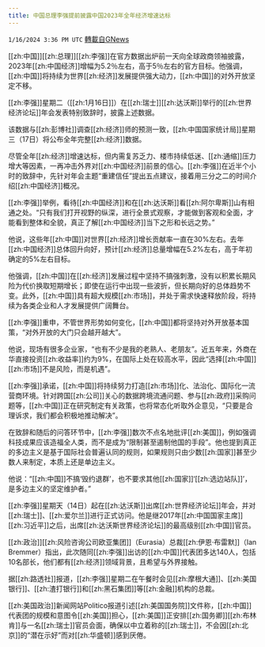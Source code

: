 ```yaml
---
title: 中国总理李强提前披露中国2023年全年经济增速达标
---
```

`1/16/2024 3:36 PM UTC` [轉載自GNews](https://gnews.org/articles/2225375)

[[zh:中国]][[zh:总理]][[zh:李强]]在官方数据出炉前一天向全球政商领袖披露，2023年[[zh:中国经济]]增幅为5.2％左右，高于5％左右的官方目标。他强调，[[zh:中国]]将持续为世界[[zh:经济]]发展提供强大动力，[[zh:中国]]的对外开放坚定不移。

[[zh:李强]]星期二（[[zh:1月16日]]）在[[zh:瑞士]][[zh:达沃斯]]举行的[[zh:世界经济论坛]]年会发表特别致辞时，披露上述数据。

该数据与[[zh:彭博社]]调查[[zh:经济]]师的预测一致，[[zh:中国国家统计局]]星期三（17日）将公布全年完整[[zh:经济]]数据。

尽管全年[[zh:经济]]增速达标，但内需复苏乏力、楼市持续低迷、[[zh:通缩]]压力增大等因素，一再冲击外界对[[zh:中国经济]]前景的信心。[[zh:李强]]在近半个小时的致辞中，先针对年会主题“重建信任”提出五点建议，接着用三分之二的时间介绍[[zh:中国经济]]概况。

[[zh:李强]]举例，看待[[zh:中国经济]]和在[[zh:达沃斯]]看[[zh:阿尔卑斯]]山有相通之处。“只有我们打开视野的纵深，进行全景式观察，才能做到客观和全面，才能看到整体和全貌，真正了解[[zh:中国经济]]当下之形和长远之势。”

他说，这些年[[zh:中国]]对世界[[zh:经济]]增长贡献率一直在30%左右。去年[[zh:中国经济]]总体回升向好，预计[[zh:经济]]总量增幅在5.2%左右，高于年初确定的5%左右目标。

他强调，[[zh:中国]]在[[zh:经济]]发展过程中坚持不搞强刺激，没有以积累长期风险为代价换取短期增长；即使在运行中出现一些波折，但长期向好的总体趋势不变。此外，[[zh:中国]]具有超大规模[[zh:市场]]，并处于需求快速释放阶段，将持续为各类企业和人才发展提供广阔舞台。

[[zh:李强]]重申，不管世界形势如何变化，[[zh:中国]]都将坚持对外开放基本国策，“对外开放的大门只会越开越大”。

他说，现场有很多企业家，“也有不少是我的老熟人、老朋友”。近五年来，外商在华直接投资[[zh:收益率]]约为9%，在国际上处在较高水平，因此“选择[[zh:中国]][[zh:市场]]不是风险，而是机遇”。

[[zh:李强]]承诺，[[zh:中国]]将持续努力打造[[zh:市场]]化、法治化、国际化一流营商环境。针对跨国[[zh:公司]]关心的数据跨境流通问题、参与[[zh:政府]]采购问题等，[[zh:中国]]正在研究制定有关政策，也将常态化听取外企意见，“只要是合理诉求，我们都会积极地推动解决”。

在致辞和随后的问答环节中，[[zh:李强]]数次不点名地批评[[zh:美国]]，例如强调科技成果应该造福全人类，而不是成为“限制甚至遏制他国的手段”。他也提到真正的多边主义是基于国际社会普遍认同的规则，如果规则只由少数[[zh:国家]]甚至少数人来制定，本质上还是单边主义。

他说：“[[zh:中国]]不搞‘毁约退群’，也不要求其他[[zh:国家]]‘[[zh:选边站队]]’，是多边主义的坚定维护者。”

[[zh:李强]]星期天（14日）起在[[zh:达沃斯]]出席[[zh:世界经济论坛]]年会，并对[[zh:瑞士]]、[[zh:爱尔兰]]进行正式访问。他是继2017年[[zh:中国国家主席]][[zh:习近平]]之后，出席[[zh:达沃斯世界经济论坛]]的最高级别[[zh:中国]]官员。

[[zh:政治]][[zh:风险咨询公司欧亚集团]]（Eurasia）总裁[[zh:伊恩·布雷默]]（Ian Bremmer）指出，此次随同[[zh:李强]]出访的[[zh:中国]]代表团多达140人，包括10名部长，他们都有[[zh:经济]]领域背景，且希望与外界接触。

据[[zh:路透社]]报道，[[zh:李强]]星期二在午餐时会见[[zh:摩根大通]]、[[zh:美国银行]]、[[zh:渣打银行]]和[[zh:黑石集团]]等[[zh:金融]]机构的总裁。

[[zh:美国政治]]新闻网站Politico报道引述[[zh:美国国务院]]文件称，[[zh:中国]]代表团的规模和意图令[[zh:美国]]担心，[[zh:美国]]正安排[[zh:国务卿]][[zh:布林肯]]与一名[[zh:瑞士]]官员会面，确保以中立着称的[[zh:瑞士]]，不会因[[zh:北京]]的“潜在示好”而对[[zh:华盛顿]]感到厌倦。
